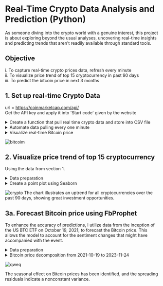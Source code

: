 # Real-Time Crypto Data Analysis and Prediction (Python)
As someone diving into the crypto world with a genuine interest, this project is about exploring beyond the usual analyses, uncovering real-time insights and predicting trends that aren't readily available through standard tools.

## Objective
i. To capture real-time crypto prices data, refresh every minute  
ii. To visualize price trend of top 15 cryptocurrency in past 90 days  
iii. To predict the bitcoin price in next 3 months  

## 1. Set up real-time Crypto Data
url = https://coinmarketcap.com/api/  
Get the API key and apply it into 'Start code' given by the website
<details>
<summary>Create a function that pull real time crypto data and store into CSV file</summary>
  
```
def api_run():
    
    url = 'https://pro-api.coinmarketcap.com/v1/cryptocurrency/listings/latest'
    parameters = {
      'start':'1',
      'limit':'15',
      'convert':'USD'
    }
    headers = {
      'Accepts': 'application/json',
      'X-CMC_PRO_API_KEY': '6320bbe5-738e-433b-837b-5f47eec903b1',
    }

    session = Session()
    session.headers.update(headers)

    try:
      response = session.get(url, params=parameters)
      data = json.loads(response.text)
      #print(data)
    except (ConnectionError, Timeout, TooManyRedirects) as e:
      print(e)
    
    df = pd.json_normalize(data['data'])
    df['timestamp'] = pd.to_datetime('now').round('1min')
    
    if not os.path.isfile(r'D:\Data Analyst\Crytomarket.csv'):
        df.to_csv(r'D:\Data Analyst\Crytomarket.csv', header = 'column_name', index = False)
    else:
        df.to_csv(r'D:\Data Analyst\Crytomarket.csv', mode = 'a', header = False, index = False)
```
</details>
<details>
<summary>Automate data pulling every one minute</summary>

```
count = 1
while True:
    api_run()
    print(f"API run completed ({count})")
    count += 1
    sleep(60)
```
</details>
<details>
<summary>Visualize real-time Bitcoin price</summary>

```
df1 = pd.read_csv(r'D:\Data Analyst\Crytomarket.csv')
df_b = df1[['name', 'quote.USD.price', 'timestamp']]
df_b = df_b.query("name in ['Bitcoin']")
df_b = df_b.rename(columns = {'quote.USD.price':'USD'})
df_b['timestamp'] = pd.to_datetime(df_b['timestamp'])

fig = px.line (df_b, x = 'timestamp', y = 'USD', title = 'Bitcoin Prices', template = 'plotly_dark', color_discrete_sequence = ['orange'], width = 900)
fig.update_xaxes(title_text = '')
fig.update_layout(title_x = 0.5)
fig.update_layout
fig.show()
```
</details>

![bitcoim](https://github.com/sys1169/Hao_Portfolio/assets/59571707/8e3a9878-e369-4ac1-90cf-9958c5259535)

## 2. Visualize price trend of top 15 cryptocurrency
Using the data from section 1.
<details>
<summary>Data preparation</summary>

```
# Group by 'name' and calculate the percent change for each time frame
df2 = df1.groupby('name',sort=False)[['quote.USD.percent_change_1h', 'quote.USD.percent_change_24h', 'quote.USD.percent_change_7d', 'quote.USD.percent_change_30d', 'quote.USD.percent_change_60d', 'quote.USD.percent_change_90d']].mean()
df2 = df2.reset_index()

# Melt the DataFrame to transform it into long format
df3 = df2.melt(id_vars = 'name', var_name = 'time_frame', value_name = 'percent_change')

# Rename the time_frame values
df3['time_frame'] = df3['time_frame'].replace({
    'quote.USD.percent_change_1h': '1h',
    'quote.USD.percent_change_24h': '24h',
    'quote.USD.percent_change_7d': '7d',
    'quote.USD.percent_change_30d': '30d',
    'quote.USD.percent_change_60d': '60d',
    'quote.USD.percent_change_90d': '90d'
})
```
</details>
<details>
<summary>Create a point plot using Seaborn</summary>

```
sns.catplot(x = 'time_frame', y = 'percent_change', hue = 'name', data = df3, kind = 'point', aspect = 1.6)
plt.title('Cryptocurrency Price Changes Over Time')
plt.xlabel('')
```
</details>

![crypto](https://github.com/sys1169/Hao_Portfolio/assets/59571707/6da80bc5-3b25-4b42-b01d-08b0a096f40b)
The chart illustrates an uptrend for all cryptocurrencies over the past 90 days, showing great investment opportunities.

## 3a. Forecast Bitcoin price using FbProphet
To enhance the accuracy of predictions, I utilize data from the inception of the US BTC ETF on October 19, 2021, to forecast the Bitcoin price. This allows the model to account for the sentiment changes that might have accompanied with the event.

<details>
<summary>Data preparation</summary>

```
# Download Bitcoin data
btc_df = yf.download('BTC-USD')

# Extract BTC prices since the launch of the first US BTC ETF
btc = btc_df['Adj Close']['2021-10-19':'2023-11-24']

# Explore BTC data information
btc.info()
btc.describe()
```
</details>

<details>
<summary>Bitcoin price decomposition from 2021-10-19 to 2023-11-24</summary>

```
decomposition = sm.tsa.seasonal_decompose(btc, model='additive')
fig = decomposition.plot()
plt.show()
```
</details>

![qweq](https://github.com/sys1169/Hao_Portfolio/assets/59571707/aa7ce9b5-a094-457a-8d96-aedd5d3ba0c4)

The seasonal effect on Bitcoin prices has been identified, and the spreading residuals indicate a nonconstant variance.
